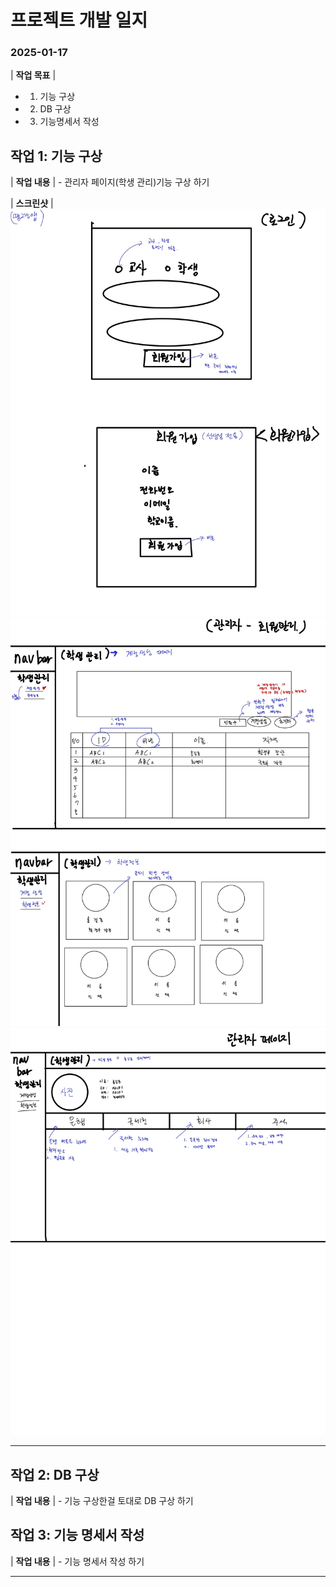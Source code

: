 # 프로젝트 개발 일지



### 2025-01-17
                                                                                    
| **작업 목표** | 
- 1. 기능 구상
- 2. DB 구상
- 3. 기능명세서 작성


## 작업 1: 기능 구상


| **작업 내용** | - 관리자 페이지(학생 관리)기능 구상 하기


| **스크린샷**  | ![기능 구상](../screenshots/연지/12.jpg)     
![기능 구상](../screenshots/연지/11.jpg)   
![기능 구상](../screenshots/연지/13.jpg)   




---

## 작업 2: DB 구상 


| **작업 내용** | - 기능 구상한걸 토대로 DB 구상 하기


<!-- | **스크린샷**  | ![기술스택](../screenshots/연지/1.jpg)      -->




## 작업 3: 기능 명세서 작성


| **작업 내용** | - 기능 명세서 작성 하기


<!-- | **스크린샷**  | ![기술스택](../screenshots/연지/1.jpg)    -->


----
